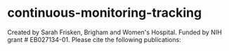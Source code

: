 # continuous-monitoring-tracking
Created by Sarah Frisken, Brigham and Women's Hospital.
Funded by NIH grant # EB027134-01.
Please cite the following publications:

